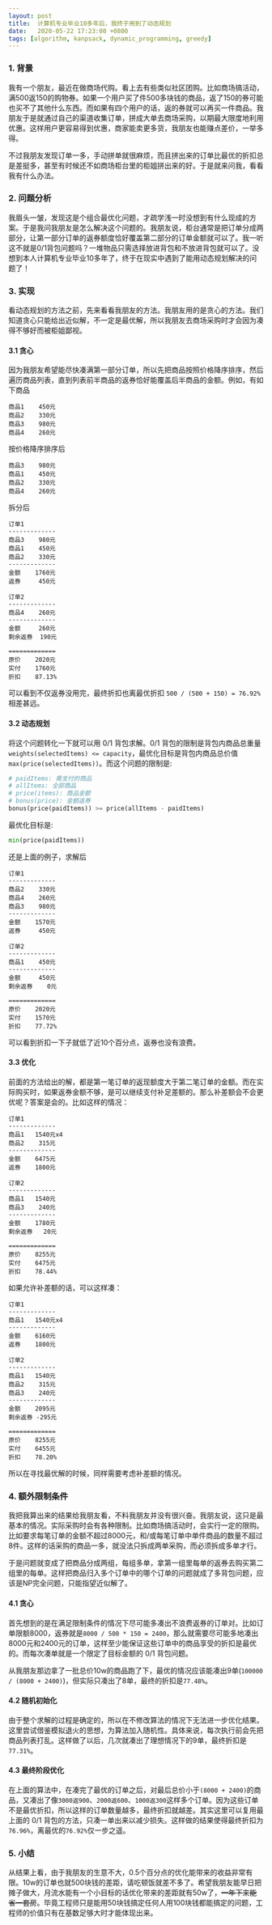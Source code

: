 ```yaml
---
layout: post
title:  计算机专业毕业10多年后，我终于用到了动态规划
date:   2020-05-22 17:23:00 +0800
tags: [algorithm, kanpsack, dynamic_programming, greedy]
---
```


### 1. 背景

我有一个朋友，最近在做商场代购。看上去有些类似社区团购。比如商场搞活动，满500返150的购物券。如果一个用户买了件500多块钱的商品，返了150的券可能也买不了其他什么东西。而如果有四个用户的话，返的券就可以再买一件商品。我朋友于是就通过自己的渠道收集订单，拼成大单去商场采购，以期最大限度地利用优惠。这样用户更容易得到优惠，商家能卖更多货，我朋友也能赚点差价，一举多得。

不过我朋友发现订单一多，手动拼单就很麻烦，而且拼出来的订单比最优的折扣总是差挺多，甚至有时候还不如商场柜台里的柜姐拼出来的好。于是就来问我，看看我有什么办法。

### 2. 问题分析

我眉头一皱，发现这是个组合最优化问题，才疏学浅一时没想到有什么现成的方案。于是我问我朋友是怎么解决这个问题的。我朋友说，柜台通常是把订单分成两部分，让第一部分订单的返券额度恰好覆盖第二部分的订单金额就可以了。我一听这不就是0/1背包问题吗？一堆物品只需选择放进背包和不放进背包就可以了。没想到本人计算机专业毕业10多年了，终于在现实中遇到了能用动态规划解决的问题了！

### 3. 实现

看动态规划的方法之前，先来看看我朋友的方法。我朋友用的是贪心的方法。我们知道贪心只能给出近似解，不一定是最优解，所以我朋友去商场采购时才会因为凑得不够好而被柜姐鄙视。

#### 3.1 贪心

因为我朋友希望能尽快凑满第一部分订单，所以先把商品按照价格降序排序，然后遍历商品列表，直到列表前半商品的返券恰好能覆盖后半商品的金额。例如，有如下商品

```
商品1    450元
商品2    330元
商品3    980元
商品4    260元
```

按价格降序排序后

```
商品3    980元
商品1    450元
商品2    330元
商品4    260元
```

拆分后

```
订单1
-------------
商品3    980元
商品1    450元
商品2    330元
-------------
金额    1760元
返券     450元

订单2
-------------
商品4    260元
-------------
金额     260元
剩余返券  190元

=============
原价    2020元
实付    1760元
折扣    87.13%
```

可以看到不仅返券没用完，最终折扣也离最优折扣 `500 / (500 + 150) = 76.92%` 相差甚远。

#### 3.2 动态规划

将这个问题转化一下就可以用 0/1 背包求解。0/1 背包的限制是背包内商品总重量`weights(selectedItems) <= capacity`，最优化目标是背包内商品总价值`max(price(selectedItems))`。而这个问题的限制是:

```python
# paidItems: 需支付的商品
# allItems: 全部商品
# price(items): 商品金额
# bonus(price): 金额返券
bonus(price(paidItems)) >= price(allItems - paidItems)
```

最优化目标是:

```python
min(price(paidItems))
```

还是上面的例子，求解后

```
订单1
-------------
商品2    330元
商品4    260元
商品3    980元
-------------
金额    1570元
返券     450元

订单2
-------------
商品1    450元
-------------
金额     450元
剩余返券    0元

=============
原价    2020元
实付    1570元
折扣    77.72%
```

可以看到折扣一下子就低了近10个百分点，返券也没有浪费。

#### 3.3 优化

前面的方法给出的解，都是第一笔订单的返现额度大于第二笔订单的金额。而在实际购买时，如果返券金额不够，是可以继续支付补足差额的。那么补差额会不会更优呢？答案是会的。比如这样的情况：

```
订单1
-------------
商品1   1540元x4
商品2    315元
-------------
金额    6475元
返券    1800元

订单2
-------------
商品1   1540元
商品3    240元
-------------
金额    1780元
剩余返券   20元

=============
原价    8255元
实付    6475元
折扣    78.44%
```

如果允许补差额的话，可以这样凑：

```
订单1
-------------
商品1   1540元x4
-------------
金额    6160元
返券    1800元

订单2
-------------
商品1   1540元
商品2    315元
商品3    240元
-------------
金额    2095元
剩余返券 -295元

=============
原价    8255元
实付    6455元
折扣    78.20%
```

所以在寻找最优解的时候，同样需要考虑补差额的情况。

### 4. 额外限制条件

我把我算出来的结果给我朋友看，不料我朋友并没有很兴奋。我朋友说，这只是最基本的情况。实际采购时会有各种限制。比如商场搞活动时，会实行一定的限购。比如要求每笔订单的金额不超过8000元，和/或每笔订单中单件商品的数量不超过8件。这样的话采购的商品一多，就没法只拆成两单采购，而必须拆成多单才行。

于是问题就变成了把商品分成两组，每组多单，拿第一组里每单的返券去购买第二组里的每单。这样把商品归入多个订单中的哪个订单的问题就成了多背包问题，应该是NP完全问题，只能指望近似解了。

#### 4.1 贪心

首先想到的是在满足限制条件的情况下尽可能多凑出不浪费返券的订单对。比如订单限额8000，返券就是`8000 / 500 * 150 = 2400`，那么就需要尽可能多地凑出8000元和2400元的订单，这样至少能保证这些订单中的商品享受的折扣是最优的。而每次凑单就是一个限定了目标金额的 0/1 背包问题。

从我朋友那边拿了一批总价10w的商品跑了下，最优的情况应该能凑出9单(`100000 / (8000 + 2400)`)，但实际只凑出了8单，最终的折扣是`77.48%`。

#### 4.2 随机初始化

由于整个求解的过程是确定的，所以在不修改算法的情况下无法进一步优化结果。这里尝试借鉴模拟退火的思想，为算法加入随机性。具体来说，每次执行前会先把商品列表打乱。这样做了以后，几次就凑出了理想情况下的9单，最终折扣是`77.31%`。

#### 4.3 最终阶段优化

在上面的算法中，在凑完了最优的订单之后，对最后总价小于`(8000 + 2400)`的商品，又凑出了像`3000返900`、`2000返600`、`1000返300`这样多个订单。因为这些订单不是最优折扣，所以这样的订单数量越多，最终折扣就越差。其实这里可以复用最上面的 0/1 背包的方法，只凑一单出来以减少损失。这样做的结果使得最终折扣为`76.96%`，离最优的`76.92%`仅一步之遥。

### 5. 小结

从结果上看，由于我朋友的生意不大，0.5个百分点的优化能带来的收益非常有限。10w的订单也就500块钱的差距，请吃顿饭就差不多了。希望我朋友能早日把摊子做大，月流水能有一个小目标的话优化带来的差距就有50w了，~~一年下来能省一套房~~。毕竟工程师只是能用50块钱搞定任何人用100块钱都能搞定的问题，工程师的价值只有在基数足够大时才能体现出来。

